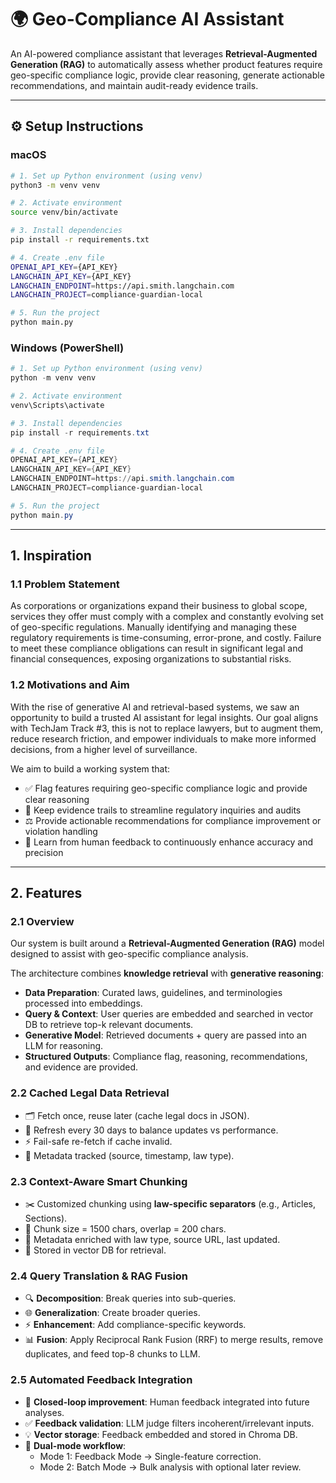 # 🌍 Geo-Compliance AI Assistant

An AI-powered compliance assistant that leverages **Retrieval-Augmented Generation (RAG)** to automatically assess whether product features require geo-specific compliance logic, provide clear reasoning, generate actionable recommendations, and maintain audit-ready evidence trails.

---

## ⚙️ Setup Instructions

### macOS

```bash
# 1. Set up Python environment (using venv)
python3 -m venv venv

# 2. Activate environment
source venv/bin/activate

# 3. Install dependencies
pip install -r requirements.txt

# 4. Create .env file 
OPENAI_API_KEY={API_KEY}
LANGCHAIN_API_KEY={API_KEY}
LANGCHAIN_ENDPOINT=https://api.smith.langchain.com
LANGCHAIN_PROJECT=compliance-guardian-local

# 5. Run the project
python main.py
```

### Windows (PowerShell)

```powershell
# 1. Set up Python environment (using venv)
python -m venv venv

# 2. Activate environment
venv\Scripts\activate

# 3. Install dependencies
pip install -r requirements.txt

# 4. Create .env file 
OPENAI_API_KEY={API_KEY}
LANGCHAIN_API_KEY={API_KEY}
LANGCHAIN_ENDPOINT=https://api.smith.langchain.com
LANGCHAIN_PROJECT=compliance-guardian-local

# 5. Run the project
python main.py
```

---

## 1. Inspiration

### 1.1 Problem Statement

As corporations or organizations expand their business to global scope, services they offer must comply with a complex and constantly evolving set of geo-specific regulations. Manually identifying and managing these regulatory requirements is time-consuming, error-prone, and costly. Failure to meet these compliance obligations can result in significant legal and financial consequences, exposing organizations to substantial risks.

### 1.2 Motivations and Aim

With the rise of generative AI and retrieval-based systems, we saw an opportunity to build a trusted AI assistant for legal insights. Our goal aligns with TechJam Track #3, this is not to replace lawyers, but to augment them, reduce research friction, and empower individuals to make more informed decisions, from a higher level of surveillance.

We aim to build a working system that:

- ✅ Flag features requiring geo-specific compliance logic and provide clear reasoning
- 📑 Keep evidence trails to streamline regulatory inquiries and audits
- ⚖️ Provide actionable recommendations for compliance improvement or violation handling
- 🔄 Learn from human feedback to continuously enhance accuracy and precision

---

## 2. Features

### 2.1 Overview

Our system is built around a **Retrieval-Augmented Generation (RAG)** model designed to assist with geo-specific compliance analysis.

The architecture combines **knowledge retrieval** with **generative reasoning**:

- **Data Preparation**: Curated laws, guidelines, and terminologies processed into embeddings.
- **Query & Context**: User queries are embedded and searched in vector DB to retrieve top-k relevant documents.
- **Generative Model**: Retrieved documents + query are passed into an LLM for reasoning.
- **Structured Outputs**: Compliance flag, reasoning, recommendations, and evidence are provided.

### 2.2 Cached Legal Data Retrieval

- 🗂️ Fetch once, reuse later (cache legal docs in JSON).
- 🔄 Refresh every 30 days to balance updates vs performance.
- ⚡ Fail-safe re-fetch if cache invalid.
- 📝 Metadata tracked (source, timestamp, law type).

### 2.3 Context-Aware Smart Chunking

- ✂️ Customized chunking using **law-specific separators** (e.g., Articles, Sections).
- 📏 Chunk size = 1500 chars, overlap = 200 chars.
- 🧩 Metadata enriched with law type, source URL, last updated.
- 💾 Stored in vector DB for retrieval.

### 2.4 Query Translation & RAG Fusion

- 🔍 **Decomposition**: Break queries into sub-queries.
- 🌐 **Generalization**: Create broader queries.
- ⚡ **Enhancement**: Add compliance-specific keywords.
- 📊 **Fusion**: Apply Reciprocal Rank Fusion (RRF) to merge results, remove duplicates, and feed top-8 chunks to LLM.

### 2.5 Automated Feedback Integration

- 🔄 **Closed-loop improvement**: Human feedback integrated into future analyses.
- ✅ **Feedback validation**: LLM judge filters incoherent/irrelevant inputs.
- 💡 **Vector storage**: Feedback embedded and stored in Chroma DB.
- 🧭 **Dual-mode workflow**:
  - Mode 1: Feedback Mode → Single-feature correction.
  - Mode 2: Batch Mode → Bulk analysis with optional later review.
